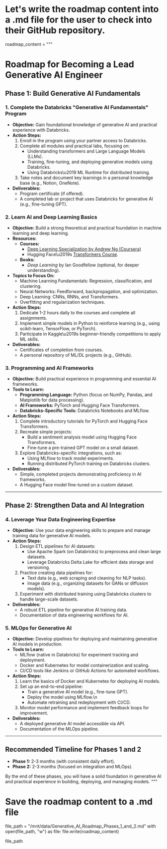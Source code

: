 # Let's write the roadmap content into a .md file for the user to check into their GitHub repository.

roadmap_content = """
# Roadmap for Becoming a Lead Generative AI Engineer

## Phase 1: Build Generative AI Fundamentals

### 1. Complete the Databricks "Generative AI Fundamentals" Program
- **Objective:** Gain foundational knowledge of generative AI and practical experience with Databricks.
- **Action Steps:**
  1. Enroll in the program using your partner access to Databricks.
  2. Complete all modules and practical labs, focusing on:
     - Understanding transformers and Large Language Models (LLMs).
     - Training, fine-tuning, and deploying generative models using Databricks.
     - Using Databricks\u2019 ML Runtime for distributed training.
  3. Take notes and document key learnings in a personal knowledge base (e.g., Notion, OneNote).
- **Deliverables:**
  - Program certificate (if offered).
  - A completed lab or project that uses Databricks for generative AI (e.g., fine-tuning GPT).

### 2. Learn AI and Deep Learning Basics
- **Objective:** Build a strong theoretical and practical foundation in machine learning and deep learning.
- **Resources:**
  - **Courses:**
    - [Deep Learning Specialization by Andrew Ng (Coursera)](https://www.coursera.org/specializations/deep-learning)
    - Hugging Face\u2019s [Transformers Course](https://huggingface.co/course).
  - **Books:**
    - *Deep Learning* by Ian Goodfellow (optional, for deeper understanding).
- **Topics to Focus On:**
  - Machine Learning Fundamentals: Regression, classification, and clustering.
  - Neural Networks: Feedforward, backpropagation, and optimization.
  - Deep Learning: CNNs, RNNs, and Transformers.
  - Overfitting and regularization techniques.
- **Action Steps:**
  1. Dedicate 1-2 hours daily to the courses and complete all assignments.
  2. Implement simple models in Python to reinforce learning (e.g., using scikit-learn, TensorFlow, or PyTorch).
  3. Participate in Kaggle\u2019s beginner-friendly competitions to apply ML skills.
- **Deliverables:**
  - Certificates of completion from courses.
  - A personal repository of ML/DL projects (e.g., GitHub).

### 3. Programming and AI Frameworks
- **Objective:** Build practical experience in programming and essential AI frameworks.
- **Tools to Learn:**
  - **Programming Language:** Python (focus on NumPy, Pandas, and Matplotlib for data processing).
  - **AI Frameworks:** PyTorch and Hugging Face Transformers.
  - **Databricks-Specific Tools:** Databricks Notebooks and MLflow.
- **Action Steps:**
  1. Complete introductory tutorials for PyTorch and Hugging Face Transformers.
  2. Recreate simple projects:
     - Build a sentiment analysis model using Hugging Face Transformers.
     - Fine-tune a pre-trained GPT model on a small dataset.
  3. Explore Databricks-specific integrations, such as:
     - Using MLflow to track model experiments.
     - Running distributed PyTorch training on Databricks clusters.
- **Deliverables:**
  - Simple, completed projects demonstrating proficiency in AI frameworks.
  - A Hugging Face model fine-tuned on a custom dataset.

---

## Phase 2: Strengthen Data and AI Integration

### 4. Leverage Your Data Engineering Expertise
- **Objective:** Use your data engineering skills to prepare and manage training data for generative AI models.
- **Action Steps:**
  1. Design ETL pipelines for AI datasets:
     - Use Apache Spark (on Databricks) to preprocess and clean large datasets.
     - Leverage Databricks Delta Lake for efficient data storage and versioning.
  2. Practice creating data pipelines for:
     - Text data (e.g., web scraping and cleaning for NLP tasks).
     - Image data (e.g., organizing datasets for GANs or diffusion models).
  3. Experiment with distributed training using Databricks clusters to handle large-scale datasets.
- **Deliverables:**
  - A robust ETL pipeline for generative AI training data.
  - Documentation of data engineering workflows for AI.

### 5. MLOps for Generative AI
- **Objective:** Develop pipelines for deploying and maintaining generative AI models in production.
- **Tools to Learn:**
  - MLflow (native in Databricks) for experiment tracking and deployment.
  - Docker and Kubernetes for model containerization and scaling.
  - CI/CD tools like Jenkins or GitHub Actions for automated workflows.
- **Action Steps:**
  1. Learn the basics of Docker and Kubernetes for deploying AI models.
  2. Set up an end-to-end pipeline:
     - Train a generative AI model (e.g., fine-tune GPT).
     - Deploy the model using MLflow.\n
     - Automate retraining and redeployment with CI/CD.
  3. Monitor model performance and implement feedback loops for improvement.
- **Deliverables:**
  - A deployed generative AI model accessible via API.
  - Documentation of the MLOps pipeline.

---

## Recommended Timeline for Phases 1 and 2
- **Phase 1:** 2-3 months (with consistent daily effort).
- **Phase 2:** 2-3 months (focused on integration and MLOps).

By the end of these phases, you will have a solid foundation in generative AI and practical experience in building, deploying, and managing models.
"""

# Save the roadmap content to a .md file
file_path = "/mnt/data/Generative_AI_Roadmap_Phases_1_and_2.md"
with open(file_path, "w") as file:
    file.write(roadmap_content)

file_path
